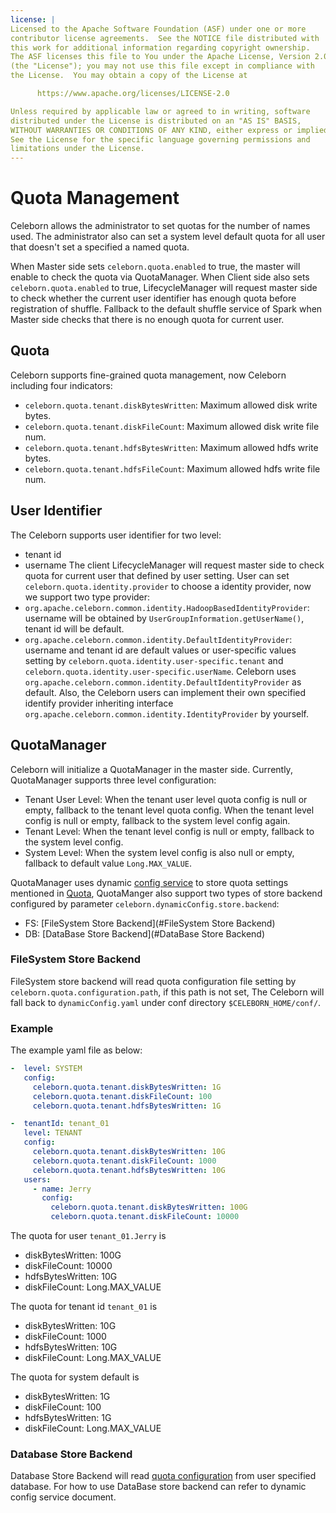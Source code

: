 ```yaml
---
license: |
Licensed to the Apache Software Foundation (ASF) under one or more
contributor license agreements.  See the NOTICE file distributed with
this work for additional information regarding copyright ownership.
The ASF licenses this file to You under the Apache License, Version 2.0
(the "License"); you may not use this file except in compliance with
the License.  You may obtain a copy of the License at

      https://www.apache.org/licenses/LICENSE-2.0

Unless required by applicable law or agreed to in writing, software
distributed under the License is distributed on an "AS IS" BASIS,
WITHOUT WARRANTIES OR CONDITIONS OF ANY KIND, either express or implied.
See the License for the specific language governing permissions and
limitations under the License.
---
```


Quota Management
===

Celeborn allows the administrator to set quotas for the number of names used.
The administrator also can set a system level default quota for all user that 
doesn't set a specified a named quota.

When Master side sets `celeborn.quota.enabled` to true, the master will enable
to check the quota via QuotaManager. When Client side also sets `celeborn.quota.enabled`
to true, LifecycleManager will request master side to check whether the current user identifier
has enough quota before registration of shuffle. Fallback to the default shuffle service
of Spark when Master side checks that there is no enough quota for current user.

## Quota
Celeborn supports fine-grained quota management, now Celeborn including four indicators:
- `celeborn.quota.tenant.diskBytesWritten`: Maximum allowed disk write bytes.
- `celeborn.quota.tenant.diskFileCount`: Maximum allowed disk write file num.
- `celeborn.quota.tenant.hdfsBytesWritten`: Maximum allowed hdfs write bytes.
- `celeborn.quota.tenant.hdfsFileCount`: Maximum allowed hdfs write file num.

## User Identifier
The Celeborn supports user identifier for two level:
  - tenant id
  - username
The client LifecycleManager will request master side to check quota for current user that defined by user setting.
User can set `celeborn.quota.identity.provider` to choose a identity provider, now we support two type provider:
  - `org.apache.celeborn.common.identity.HadoopBasedIdentityProvider`: username will be obtained by `UserGroupInformation.getUserName()`, tenant id will be default.
  - `org.apache.celeborn.common.identity.DefaultIdentityProvider`: username and tenant id are default values or user-specific values setting by `celeborn.quota.identity.user-specific.tenant` and `celeborn.quota.identity.user-specific.userName`.
Celeborn uses `org.apache.celeborn.common.identity.DefaultIdentityProvider` as default. 
Also, the Celeborn users can implement their own specified identify provider inheriting interface `org.apache.celeborn.common.identity.IdentityProvider` by yourself.

## QuotaManager
Celeborn will initialize a QuotaManager in the master side. Currently, QuotaManager supports three level configuration: 
  - Tenant User Level: When the tenant user level quota config is null or empty, fallback to the tenant level quota config. When the tenant level config is null or empty, fallback to the system level config again.
  - Tenant Level: When the tenant level config is null or empty, fallback to the system level config.
  - System Level: When the system level config is also null or empty, fallback to default value `Long.MAX_VALUE`.

QuotaManager uses dynamic [config service](#) to store quota settings mentioned in [Quota](#Quota),
QuotaManger also support two types of store backend configured by parameter `celeborn.dynamicConfig.store.backend`:
  - FS: [FileSystem Store Backend](#FileSystem Store Backend)
  - DB: [DataBase Store Backend](#DataBase Store Backend)

### FileSystem Store Backend
FileSystem store backend will read quota configuration file setting by 
`celeborn.quota.configuration.path`, if this path is not set,
The Celeborn will fall back to `dynamicConfig.yaml` under conf directory `$CELEBORN_HOME/conf/`.

### Example
The example yaml file as below:
```yaml
-  level: SYSTEM
   config:
     celeborn.quota.tenant.diskBytesWritten: 1G
     celeborn.quota.tenant.diskFileCount: 100
     celeborn.quota.tenant.hdfsBytesWritten: 1G

-  tenantId: tenant_01
   level: TENANT
   config:
     celeborn.quota.tenant.diskBytesWritten: 10G
     celeborn.quota.tenant.diskFileCount: 1000
     celeborn.quota.tenant.hdfsBytesWritten: 10G
   users:
     - name: Jerry
       config:
         celeborn.quota.tenant.diskBytesWritten: 100G
         celeborn.quota.tenant.diskFileCount: 10000
```

The quota for user `tenant_01.Jerry` is
  - diskBytesWritten: 100G
  - diskFileCount: 10000
  - hdfsBytesWritten: 10G
  - diskFileCount: Long.MAX_VALUE

The quota for tenant id `tenant_01` is
  - diskBytesWritten: 10G
  - diskFileCount: 1000
  - hdfsBytesWritten: 10G
  - diskFileCount: Long.MAX_VALUE

The quota for system default is
  - diskBytesWritten: 1G
  - diskFileCount: 100
  - hdfsBytesWritten: 1G
  - diskFileCount: Long.MAX_VALUE 

### Database Store Backend
Database Store Backend will read [quota configuration](#Quota) from user specified database.
For how to use DataBase store backend can refer to dynamic config service document.
